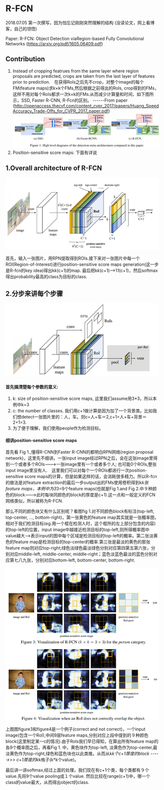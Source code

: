 # R-FCN
2018.07.05  第一次撰写，因为怕忘记刚刚突然理解的结构 (没读论文，网上看博客，自己的领悟)

Paper: R-FCN: Object Detection viaRegion-based Fully Convolutional Networks (https://arxiv.org/pdf/1605.06409.pdf)

## Contribution
1. Instead of cropping featrues from the same layer where region proposals are predicted, crops are taken from the last layer of features prior to prediction.　在获得RoIs之后先不crop，对整个image的每个FM(feature maps)求k×k个FMs,然后根据之前得出的RoIs, crop得到的FMs，这样不用对每个RoIs都求一次k×k的FMs.从而减少计算量和时间，如下图所示，SSD, Faster R-CNN, R-Fcn的区别。  ------From paper (http://openaccess.thecvf.com/content_cvpr_2017/papers/Huang_SpeedAccuracy_Trade-Offs_for_CVPR_2017_paper.pdf)  
![SSD, Faster R-CNN, R-Fcn的区别](image/R-FCN4.png)
2. Position-sensitive score maps: 下面有详说

## 1.Overall architecture of R-FCN
![Fig 1. Overall architecture of R-FCN](image/R-FCN1.png)

首先，输入一张图片，用RPN提取得到ROIs.接下来对一张图片中每一个ROI(Region-of-Interest)进行position-sensitive score maps generation(这一步是R-fcn的key idea)得出k*k*(c+1)的map. 最后把k*k*(c+1)-->1*1*(c+1)，然后softmax得出probability最高的class为目标的class.

## 2.分步来讲每个步骤
![Fig 2. key idea of R-fcn ----> position-sensitive score maps](image/R-FCN2.png)
#### 首先搞清楚每个参数的意义:
1. k: size of position-sensitive score maps, 这里我们assume用3*3，所以本例中k=3
2. c: the number of classes. 我们用c+1做计算是因为加了一个背景类。比如我们想detect一张图片里的：人，车。则c=人+车＝2,c+1=人+车+背景＝2+1=3.
3. 为了便于理解，我们使用people作为检测目标。
#### 细讲position-sensitive score maps
首先看 Fig 1.,懂得R-CNN到Faster R-CNN的都明白RPN网络(region proposal network)，这里先不细讲。一张input image经过RPN之后，会在这张image里得到一个或者多个ROIs--->一张image里有一个或者多个人; 也可能0个ROIs,整张input image里没有人.　这里我们可以对每个一个ROIs都进行一次position-sensitive score maps的计算，但是如果这样的话，会消耗很多精力。所以R-fcn的做法是对feature extraction的最后一步output出的FMs使用卷积得到k*k张feature maps，本例中为3*3=9个feature maps(也就是Fig 1.and Fig 2.中９种颜色的block--->此时每块同颜色的block的厚度是c+1).这一点和一般定义的FCN网络类似，所以被称为R-FCN.

那么不同的颜色块又有什么区别呢？看图fig 1.对不同颜色block有标注(top-left, top-center, ..., bottom-right)，第一张黄色的feature map其实就是一张概率图，相对于我们检测目标(eg.用一个框在检测人时，这个框所的左上部分包含的内容)的top-left的位置，input image中越接近检测目标的top-left,则所得概率图中value越大-->表示input的图中每个区域是检测目标的top-left的概率。第二张淡黄色的feature map是检测目标的top-center的概率.第三张是最淡的黄色的那张feature map则对应top-right;绿色淡绿色最淡绿色分别对应第四第五第六张，分别对应middle-left, middle-center, middle-right；蓝色淡蓝色最淡的蓝色分别对应第七八九张，分别对应bottom-left, bottom-center, bottom-right.

![Fig 3. Detection example](image/R-FCN3.png)

上图图figure3和figure4是一个例子(correct and not correct)，一个input image(包含一个RoI),中间9层feature maps,分别对应上段中提到的９种颜色block(这里制定某一c的情况).由于RoIs我们早已得知，在算出所有feature map的各9个概率图之后，再看Fig 1. 中，黄色块作为top-left, 淡黄色作为top-center,最淡黄色作为top-right,绿色和蓝色块也以此类推。从而从k*k个c+1厚度的block ----->>> c+1厚度的k*k格子(k*k个value)。

最后讲一讲softmax,经过上面的处理，我们现在有c+1个类，每个类都有９个value.先将9个value pooling成１个value. 然后比较在range(c+1)中，哪一个class的value最大，从而得出object的class.


